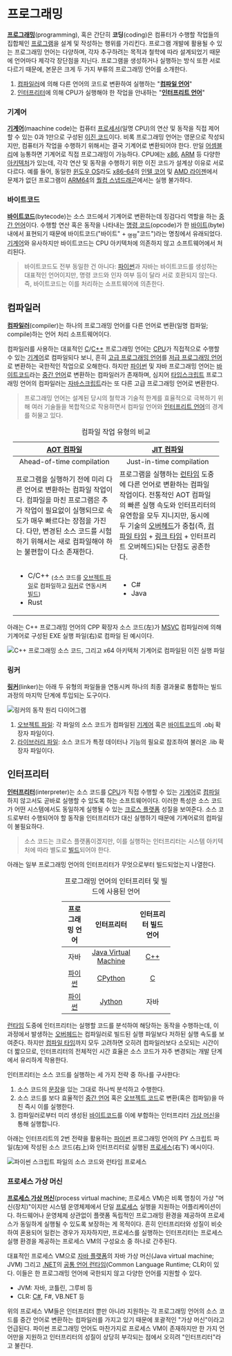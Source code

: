 # 프로그래밍
**[프로그래밍](https://en.wikipedia.org/wiki/Computer_programming)**(programming), 혹은 간단히 **코딩**(coding)은 컴퓨터가 수행할 작업들의 집합체인 [프로그램](https://en.wikipedia.org/wiki/Computer_program)을 설계 및 작성하는 행위를 가리킨다. 프로그램 개발에 활용될 수 있는 프로그래밍 언어는 다양하며, 각자 추구하려는 목적과 철학에 따라 설계되었기 때문에 언어마다 제각각 장단점을 지닌다. 프로그램을 생성하거나 실행하는 방식 또한 서로 다르기 때문에, 본문은 크게 두 가지 부류의 프로그래밍 언어를 소개한다.

1. [컴파일러](#컴파일러)에 의해 다른 언어의 코드로 변환하여 실행하는 "**[컴파일 언어](https://en.wikipedia.org/wiki/Compiled_language)**"
1. [인터프리터](#인터프리터)에 의해 CPU가 실행해야 한 작업을 안내하는 "**[인터프리트 언어](https://en.wikipedia.org/wiki/Interpreter_(computing))**"

### 기계어
**[기계어](https://en.wikipedia.org/wiki/Machine_code)**(maachine code)는 컴퓨터 [프로세서](Processor.md)(일명  CPU)의 연산 및 동작을 직접 제어할 수 있는 0과 1만으로 구성된 [이진 코드](https://en.wikipedia.org/wiki/Binary_code)이다. 비록 프로그래밍 언어는 영문으로 작성되지만, 컴퓨터가 작업을 수행하기 위해서는 결국 기계어로 변환되어야 한다. 만일 [어셈블리](Assembly.md)에 능통하면 기계어로 직접 프로그래밍이 가능하다. CPU에는 [x86](https://en.wikipedia.org/wiki/X86), [ARM](https://en.wikipedia.org/wiki/ARM_architecture_family) 등 다양한 [아키텍처](https://en.wikipedia.org/wiki/Instruction_set_architecture)가 있는데, 각각 연산 및 동작을 수행하기 위한 이진 코드가 설계상 이유로 서로 다르다. 예를 들어, 동일한 [윈도우 OS](Windows.md)라도 [x86-64](https://en.wikipedia.org/wiki/X86-64)의 [인텔 코어](https://en.wikipedia.org/wiki/Intel_Core) 및 [AMD 라이젠](https://en.wikipedia.org/wiki/Ryzen)에서 문제가 없던 프로그램이 [ARM64](https://en.wikipedia.org/wiki/AArch64)의 [퀄컴 스냅드래곤](https://en.wikipedia.org/wiki/Qualcomm_Snapdragon)에서는 실행 불가하다.

### 바이트코드
**[바이트코드](https://en.wikipedia.org/wiki/Bytecode)**(bytecode)는 소스 코드에서 기계어로 변환하는데 징검다리 역할을 하는 [중간 언어](https://en.wikipedia.org/wiki/Intermediate_representation)이다. 수행할 연산 혹은 동작을 나타내는 [명령 코드](https://en.wikipedia.org/wiki/Opcode)(opcode)가 한 [바이트](https://en.wikipedia.org/wiki/Byte)(byte) 내에서 표현되기 때문에 바이트코드("바이트" + <sub>명령</sub>"코드")라는 명칭에서 유래되었다. [기계어](#기계어)와 유사하지만 바이트코드는 CPU 아키텍처에 의존하지 않고 소프트웨어에서 처리된다.
        
> 바이트코드도 전부 동일한 건 아니다: [파이썬](Python.md)과 자바는 바이트코드를 생성하는 대표적인 언어이지만, 명령 코드와 인자 여부 등이 달라 서로 호환되지 않는다. 즉, 바이트코드는 이를 처리하는 소프트웨어에 의존한다.

## 컴파일러
**[컴파일러](https://en.wikipedia.org/wiki/Compiler)**(compiler)는 하나의 프로그래밍 언어를 다른 언어로 변환(일명 컴파일; compile)하는 언어 처리 소프트웨어이다.

컴파일러를 사용하는 대표적인 [C](C.md)/[C++](Cpp.md) 프로그래밍 언어는 [CPU](Processor.md)가 직접적으로 수행할 수 있는 [기계어](#기계어)로 컴파일되다 보니, 흔히 [고급 프로그래밍 언어](https://en.wikipedia.org/wiki/High-level_programming_language)를 [저급 프로그래밍 언어](https://en.wikipedia.org/wiki/Low-level_programming_language)로 변환하는 국한적인 작업으로 오해한다. 하지만 [파이썬](Python.md) 및 자바 프로그래밍 언어는 [바이트코드](#바이트코드)라는 [중간 언어](https://en.wikipedia.org/wiki/Intermediate_representation)로 변환하는 컴파일러가 존재하며, 심지어 [타입스크립트](TypeScript.md) 프로그래밍 언어의 컴파일러는 [자바스크립트](JavaScript.md)라는 또 다른 고급 프로그래밍 언어로 변환한다.

>  프로그래밍 언어는 설계된 당시의 철학과 기술적 한계를 효율적으로 극복하기 위해 여러 기술들을 복합적으로 작용하면서 컴파일 언어와 [인터프리트 언어](#인터프리터)의 경계를 허물고 있다.

<table style="width: 95%; margin-left: auto; margin-right: auto;"><caption style="caption-side: top;">컴파일 작업 유형의 비교</caption><colgroup><col style="width: 50%;"/><col style="width: 50%;"/></colgroup><thead><tr><th style="text-align: center;"><a href="https://en.wikipedia.org/wiki/Ahead-of-time_compilation">AOT 컴파일</a></th><th style="text-align: center;"><a href="https://en.wikipedia.org/wiki/Just-in-time_compilation">JIT 컴파일</a></th></tr></thead><tbody><tr><td style="text-align: center;">Ahead-of-time compilation</td><td style="text-align: center;">Just-in-time compilation</td></tr><tr><td>프로그램을 실행하기 전에 미리 다른 언어로 변환하는 컴파일 작업이다. 컴파일을 마친 프로그램은 추가 작업이 필요없이 실행되므로 속도가 매우 빠르다는 장점을 가진다. 다만, 변경된 소스 코드를 시험하기 위해서는 새로 컴파일해야 하는 불편함이 다소 존재한다.</td><td>프로그램을 실행하는 <a href="https://en.wikipedia.org/wiki/Execution_(computing)#Runtime">런타임</a> 도중에 다른 언어로 변환하는 컴파일 작업이다. 전통적인 AOT 컴파일의 빠른 실행 속도와 인터프리터의 유연함을 모두 지니지만, 동시에 두 기술의 <a href="https://en.wikipedia.org/wiki/Overhead_(computing)">오버헤드</a>가 중첩(즉, <a href="https://en.wikipedia.org/wiki/Compile_time">컴파일 타임</a> + <a href="https://en.wikipedia.org/wiki/Link_time">링크 타임</a> + 인터프리트 오버헤드)되는 단점도 공존한다.</td></tr><tr><td><ul><li>C/C++&nbsp;<sub>(소스 코드를 <a href="https://en.wikipedia.org/wiki/Object_code">오브젝트 파일</a>로 컴파일하고 <a href="#링커">링커</a>로 연동시켜 <a href="https://en.wikipedia.org/wiki/Software_build">빌드</a>)</sub></li><li>Rust</li></ul></td><td><ul><li>C#</li><li>Java</li></ul></td></tr></tbody></table>

아래는 C++ 프로그래밍 언어의 CPP 확장자 소스 코드(左)가 [MSVC](https://en.wikipedia.org/wiki/Microsoft_Visual_C++) 컴파일러에 의해 기계어로 구성된 EXE 실행 파일(右)로 컴파일 된 예시이다.

![C++ 프로그래밍 소스 코드, 그리고 x64 아키텍처 기계어로 컴파일된 이진 실행 파일](./images/programming_compiler_example.png)

### 링커
**[링커](https://en.wikipedia.org/wiki/Linker_(computing))**(linker)는 아래 두 유형의 파일들을 연동시켜 하나의 최종 결과물로 통합하는 빌드 과정의 마지막 단계에 투입되는 도구이다.

![링커의 동작 원리 다이어그램](https://upload.wikimedia.org/wikipedia/commons/thumb/b/b1/Linker.svg/344px-Linker.svg.png)

1. [오브젝트 파일](https://en.wikipedia.org/wiki/Object_file): 각 파일의 소스 코드가 컴파일된 [기계어](#기계어) 혹은 [바이트코드](#바이트코드)의 .obj 확장자 파일이다.
1. [라이브러리 파일](DLL.md): 소스 코드가 특정 데이터나 기능의 필요로 참조하여 불러온 .lib 확장자 파일이다.

## 인터프리터
**[인터프리터](https://en.wikipedia.org/wiki/Interpreter_(computing))**(interpreter)는 소스 코드를 [CPU](Processor.md)가 직접 수행할 수 있는 [기계어](#기계어)로 [컴파일](#컴파일러)하지 않고서도 곧바로 실행할 수 있도록 하는 소프트웨어이다. 이러한 특성은 소스 코드가 어떤 시스템에서도 동일하게 실행될 수 있는 [크로스 플랫폼](https://en.wikipedia.org/wiki/Cross-platform_software) 성질을 보여준다. 소스 코드로부터 수행되어야 할 동작을 인터프리터가 대신 실행하기 때문에 기계어로의 컴파일이 불필요하다.

> 소스 코드는 크로스 플랫폼이겠지만, 이를 실행하는 인터프리터는 시스템 아키텍처에 따라 별도로 [빌드](https://en.wikipedia.org/wiki/Software_build)되어야 한다.

아래는 일부 프로그래밍 언어의 인터프리터가 무엇으로부터 빌드되었는지 나열한다.

<table style="table-layout: fixed; width: 50%; margin-left: auto; margin-right: auto;"><caption style="caption-side: top;">프로그래밍 언어의 인터프리터 및 빌드에 사용된 언어</caption><thead><tr><th style="text-align: center;">프로그래밍 언어</th><th style="text-align: center;">인터프리터</th><th style="text-align: center;">인터프리터 빌드 언어</th></tr></thead><tbody><tr><td style="text-align: center;">자바</td><td style="text-align: center;"><a href="https://en.wikipedia.org/wiki/Java_virtual_machine">Java Virtual Machine</a></td><td style="text-align: center;"><a href="Cpp.md">C++</a></td></tr><tr><td style="text-align: center;"><a href="Python.md">파이썬</a></td><td style="text-align: center;"><a href="https://en.wikipedia.org/wiki/CPython">CPython</a></td><td style="text-align: center;"><a href="C.md">C</a></td></tr><tr><td style="text-align: center;"><a href="Python.md">파이썬</a></td><td style="text-align: center;"><a href="https://en.wikipedia.org/wiki/Jython">Jython</a></td><td style="text-align: center;">자바</td></tr></tbody></table>

[런타임](https://en.wikipedia.org/wiki/Execution_(computing)#Runtime) 도중에 인터프리터는 실행할 코드를 분석하여 해당하는 동작을 수행하는데, 이 과정에서 발생하는 [오버헤드](https://en.wikipedia.org/wiki/Overhead_(computing))는 컴파일러로 빌드된 실행 파일보다 저하된 실행 속도를 보여준다. 하지만 [컴파일 타임](https://en.wikipedia.org/wiki/Compile_time)까지 모두 고려하면 오히려 컴파일러보다 소모되는 시간이 더 짧으므로, 인터프리터의 전체적인 시간 효율은 소스 코드가 자주 변경되는 개발 단계에서 유리하게 작용한다.

인터프리터는 소스 코드를 실행하는 세 가지 전략 중 하나를 구사한다:

1. 소스 코드의 [문장](https://en.wikipedia.org/wiki/Statement_(computer_science))을 있는 그대로 하나씩 분석하고 수행한다.
2. 소스 코드를 보다 효율적인 [중간 언어](https://en.wikipedia.org/wiki/Intermediate_representation) 혹은 [오브젝트 코드](https://en.wikipedia.org/wiki/Object_code)로 변환(혹은 컴파일)을 마친 즉시 이를 실행한다.
3. 컴파일러로부터 미리 생성된 [바이트코드](#바이트코드)를 이에 부합하는 인터프리터 [가상 머신](#프로세스-가상-머신)을 통해 실행합니다.

아래는 인터프리트의 2번 전략을 활용하는 [파이썬](Python.md) 프로그래밍 언어의 PY 스크립트 파일(左)에 작성된 소스 코드(右上)와 인터프리터로 실행된 [프로세스](Process.md)(右下) 예시이다.

![파이썬 스크립트 파일의 소스 코드와 런타임 프로세스](./images/programming_interpreter_example.png)

### 프로세스 가상 머신
**[프로세스 가상 머신](https://en.wikipedia.org/wiki/Virtual_machine#Process_virtual_machines)**(process virtual machine; 프로세스 VM)은 비록 명칭이 가상 "머신(장치)"이지만 시스템 운영체제에서 단일 [프로세스](Process.md#프로세스) 실행을 지원하는 어플리케이션이다. 하드웨어나 운영체제 상관없이 플랫폼 독립적인 프로그래밍 환경을 제공하여 프로세스가 동일하게 실행될 수 있도록 보장하는 게 목적이다. 흔히 인터프리터와 성질이 비슷하여 혼용되어 일컫는 경우가 자자하지만, 프로세스를 실행하는 인터프리터는 프로세스 실행 환경을 제공하는 프로세스 VM의 구성요소 중 하나로 간주된다.

대표적인 프로세스 VM으로 [자바 플랫폼](https://en.wikipedia.org/wiki/Java_(software_platform))의 자바 가상 머신(Java virtual machine; JVM) 그리고 [.NET](Csharp.md#net)의 [공통 언어 런타임](https://en.wikipedia.org/wiki/Common_Language_Runtime)(Common Language Runtime; CLR)이 있다. 이들은 한 프로그래밍 언어에 국한되지 않고 다양한 언어를 지원할 수 있다.

* JVM: 자바, 코틀린, 그루비 등
* CLR: [C#](Csharp.md), F#, VB.NET 등

위의 프로세스 VM들은 인터프리터 뿐만 아니라 지원하는 각 프로그래밍 언어의 소스 코드를 중간 언어로 변환하는 컴파일러를 가지고 있기 때문에 포괄적인 "가상 머신"이라고 언급된다. 파이썬 프로그래밍 언어도 마찬가지로 프로세스 VM이 존재하지만 한 가지 언어만을 지원하고 인터프리터의 성질이 상당히 부각되는 점에서 오히려 "인터프리터"라고 불린다.
